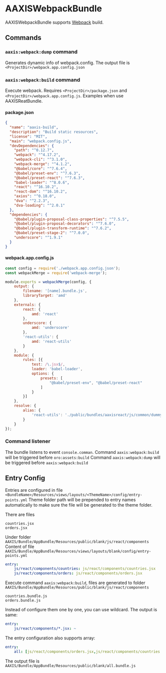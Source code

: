 # AAXISWebpackBundle

AAXISWebpackBundle supports [Webpack](https://webpack.js.org/) build.

## Commands
### `aaxis:webpack:dump` command

Generates dynamic info of webpack.config.
The output file is `<ProjectDir>/webpack.app.config.json`

### `aaxis:webpack:build` command

Execute webpack. Requires `<ProjectDir>/package.json` and `<ProjectDir>/webpack.app.config.js`.
Examples when use AAXISReatBundle.

#### package.json
```json
{
  "name": "aaxis-build",
  "description": "Build static resources",
  "license": "MIT",
  "main": "webpack.config.js",
  "devDependencies": {
    "path": "^0.12.7",
    "webpack": "^4.17.2",
    "webpack-cli": "^3.1.0",
    "webpack-merge": "^4.1.2",
    "@babel/core": "^7.6.4",
    "@babel/preset-env": "^7.6.3",
    "@babel/preset-react": "^7.6.3",
    "babel-loader": "^8.0.6",
    "react": "^16.10.2",
    "react-dom": "^16.10.2",
    "axios": "^0.18.0",
    "dva": "^2.2.3",
    "dva-loading": "^2.0.1"
  },
  "dependencies": {
    "@babel/plugin-proposal-class-properties": "^7.5.5",
    "@babel/plugin-proposal-decorators": "^7.6.0",
    "@babel/plugin-transform-runtime": "^7.6.2",
    "@babel/preset-stage-2": "^7.0.0",
    "underscore": "^1.9.1"
  }
}
```

#### webpack.app.config.js
```javascript
const config = require('./webpack.app.config.json');
const webpackMerge = require('webpack-merge');

module.exports = webpackMerge(config, {
    output: {
        filename: '[name].bundle.js',
        libraryTarget: 'amd'
    },
    externals: {
        react: {
            amd: 'react'
        },
        underscore: {
            amd: 'underscore'
        },
        'react-utils': {
            amd: 'react-utils'
        }
    },
    module: {
        rules: [{
            test: /\.jsx$/,
            loader: 'babel-loader',
            options: {
                presets: [
                    "@babel/preset-env", "@babel/preset-react"
                ]
            }
        }]
    },
    resolve: {
        alias: {
            'react-utils': './public/bundles/aaxisreact/js/common/dummy-object'
        }
    }
});
```
### Command listener

The bundle listens to event `console.comman`. 
Command `aaxis:webpack:build` will be triggered before `oro:assets:build`
Command `aaxis:webpack:dump` will be triggered before `aaxis:webpack:build`

## Entry Config

Entries are configured in file `<BundleName>/Resources/views/layouts/<ThemeName>/config/entry-points.yml`
Theme folder path will be prepended to entry names automatically to make sure the file will be generated to the theme folder.

There are files 
```
countries.jsx
orders.jsx
```
Under folder `AAXIS/Bundle/AppBundle/Resources/public/blank/js/react/components`
Content of file `AAXIS/Bundle/AppBundle/Resources/views/layouts/blank/config/entry-points.yml`
``` yaml
entry:
    js/react/components/countries: js/react/components/countries.jsx
    js/react/components/orders: js/react/components/orders.jsx
```
Execute command `aaxis:webpack:build`, files are generated to folder `AAXIS/Bundle/AppBundle/Resources/public/blank/js/react/components`
```
countries.bundle.js
orders.bundle.js
```
Instead of configure them one by one, you can use wildcard. The output is same:
```yaml
entry:
    js/react/components/*.jsx: ~
``` 
The entry configuration also supports array:
``` yaml
entry:
    all: [js/react/components/orders.jsx,js/react/components/countries.jsx]
```
The output file is `AAXIS/Bundle/AppBundle/Resources/public/blank/all.bundle.js`
